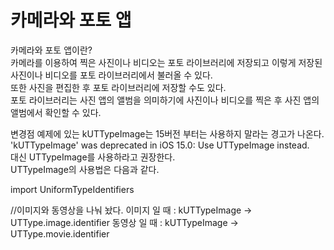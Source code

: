 # 카메라와 포토 앱
카메라와 포토 앱이란?  
카메라를 이용하여 찍은 사진이나 비디오는 포토 라이브러리에 저장되고 이렇게 저장된 사진이나 비디오를 포토 라이브러리에서 불러올 수 있다.        
또한 사진을 편집한 후 포토 라이브러리에 저장할 수도 있다.  
포토 라이브러리는 사진 앱의 앨범을 의미하기에 사진이나 비디오를 찍은 후 사진 앱의 앨범에서 확인할 수 있다.

변경점 
예제에 있는 kUTTypeImage는 15버전 부터는 사용하지 말라는 경고가 나온다. 
'kUTTypeImage' was deprecated in iOS 15.0: Use UTTypeImage instead.     
대신 UTTypeImage를 사용하라고 권장한다.  
UTTypeImage의 사용법은 다음과 같다.  

import UniformTypeIdentifiers 

//이미지와 동영상을 나눠 놨다.
이미지 일 때 : kUTTypeImage  -> UTType.image.identifier 
동영상 일 때 : kUTTypeImage  -> UTType.movie.identifier 
